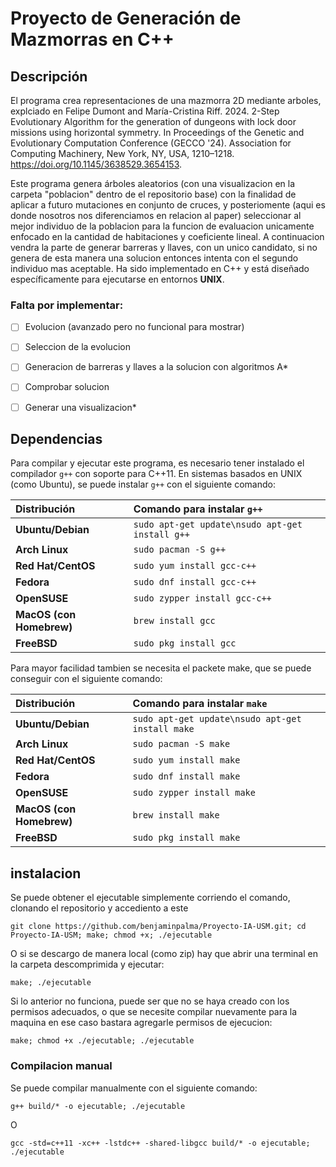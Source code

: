 # Proyecto de Generación de Mazmorras en C++

## Descripción
El programa crea representaciones de una mazmorra 2D mediante arboles, explciado en Felipe Dumont and María-Cristina Riff. 2024. 2-Step Evolutionary Algorithm for the generation of dungeons with lock door missions using horizontal symmetry. In Proceedings of the Genetic and Evolutionary Computation Conference (GECCO '24). Association for Computing Machinery, New York, NY, USA, 1210–1218. https://doi.org/10.1145/3638529.3654153.

Este programa genera árboles aleatorios (con una visualizacion en la carpeta "poblacion" dentro de el repositorio base) con la finalidad de aplicar a futuro mutaciones en conjunto de cruces, y posteriomente (aqui es donde nosotros nos diferenciamos en relacion al paper) seleccionar al mejor individuo de la poblacion para la funcion de evaluacion unicamente enfocado en la cantidad de habitaciones y coeficiente lineal. A continuacion vendra la parte de generar barreras y llaves, con un unico candidato, si no genera de esta manera una solucion entonces intenta con el segundo individuo mas aceptable.
Ha sido implementado en C++ y está diseñado específicamente para ejecutarse en entornos **UNIX**.

### Falta por implementar:
+ [ ] Evolucion (avanzado pero no funcional para mostrar)
+ [ ] Seleccion de la evolucion
+ [ ] Generacion de barreras y llaves a la solucion con algoritmos A*
+ [ ] Comprobar solucion
+ [ ] Generar una visualizacion*


## Dependencias
Para compilar y ejecutar este programa, es necesario tener instalado el compilador `g++` con soporte para C++11. En sistemas basados en UNIX (como Ubuntu), se puede instalar `g++` con el siguiente comando:


| Distribución | Comando para instalar `g++` |
|:------------|:---------------------------|
| **Ubuntu/Debian** | ```sudo apt-get update\nsudo apt-get install g++``` |
| **Arch Linux** | ```sudo pacman -S g++``` |
| **Red Hat/CentOS** | ```sudo yum install gcc-c++``` |
| **Fedora** | ```sudo dnf install gcc-c++``` |
| **OpenSUSE** | ```sudo zypper install gcc-c++``` |
| **MacOS (con Homebrew)** | ```brew install gcc``` |
| **FreeBSD** | ```sudo pkg install gcc``` |


Para mayor facilidad tambien se necesita el packete make, que se puede conseguir con el siguiente comando:

| Distribución | Comando para instalar `make` |
|:------------|:---------------------------|
| **Ubuntu/Debian** | ```sudo apt-get update\nsudo apt-get install make``` |
| **Arch Linux** | ```sudo pacman -S make``` |
| **Red Hat/CentOS** | ```sudo yum install make``` |
| **Fedora** | ```sudo dnf install make``` |
| **OpenSUSE** | ```sudo zypper install make``` |
| **MacOS (con Homebrew)** | ```brew install make``` |
| **FreeBSD** | ```sudo pkg install make``` |


## instalacion

Se puede obtener el ejecutable simplemente corriendo el comando, clonando el repositorio y accediento a este
```bach
git clone https://github.com/benjaminpalma/Proyecto-IA-USM.git; cd Proyecto-IA-USM; make; chmod +x; ./ejecutable
```

O si se descargo de manera local (como zip) hay que abrir una terminal en la carpeta descomprimida y ejecutar:
```bach
make; ./ejecutable
```

Si lo anterior no funciona, puede ser que no se haya creado con los permisos adecuados, o que se necesite compilar nuevamente para la maquina en ese caso bastara agregarle permisos de ejecucion:
```bach
make; chmod +x ./ejecutable; ./ejecutable
```
### Compilacion manual

Se puede compilar manualmente con el siguiente comando:
```bach
g++ build/* -o ejecutable; ./ejecutable
```
O
```bach
gcc -std=c++11 -xc++ -lstdc++ -shared-libgcc build/* -o ejecutable; ./ejecutable
```
